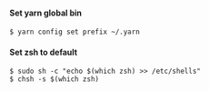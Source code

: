 #### Set yarn global bin

    $ yarn config set prefix ~/.yarn

#### Set zsh to default

    $ sudo sh -c "echo $(which zsh) >> /etc/shells" 
    $ chsh -s $(which zsh)
